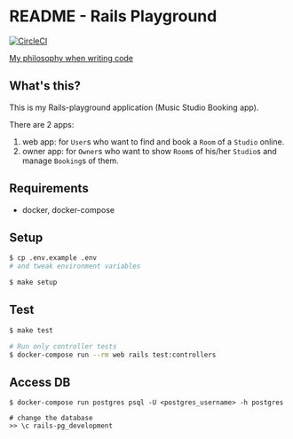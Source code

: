 # README - Rails Playground

[![CircleCI](https://circleci.com/gh/mmyoji/rails-pg.svg?style=svg)](https://circleci.com/gh/mmyoji/rails-pg)

[My philosophy when writing code](https://blog.mmyoji.com/posts/2018-11-21-philosophy-when-writing-code/)

## What's this?

This is my Rails-playground application (Music Studio Booking app).

There are 2 apps:

1. web app: for `User`s who want to find and book a `Room` of a `Studio` online.
1. owner app: for `Owner`s who want to show `Room`s of his/her `Studio`s and manage `Booking`s of them.

## Requirements

* docker, docker-compose

## Setup

```sh
$ cp .env.example .env
# and tweak environment variables

$ make setup
```

## Test

```sh
$ make test

# Run only controller tests
$ docker-compose run --rm web rails test:controllers
```

## Access DB

```
$ docker-compose run postgres psql -U <postgres_username> -h postgres

# change the database
>> \c rails-pg_development
```

